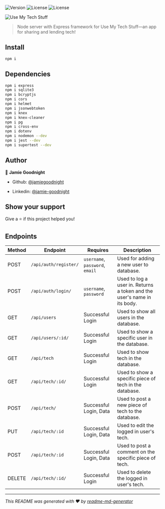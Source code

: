 <!-- <h1 align="center">Welcome to Use My Tech Stuff 👋</h1> -->
<p>
  <img alt="Version" src="https://img.shields.io/badge/version-1.0.0-lightgrey.svg?cacheSeconds=2592000" />
  <img alt="License" src="https://img.shields.io/badge/license-MIT-green.svg">
  <img alt="License" src="https://img.shields.io/badge/social-Follow-lightgrey.svg">
</p>

![Use My Tech Stuff](https://i.imgur.com/Oyoy2ED.png)

> Node server with Express framework for Use My Tech Stuff—an app for sharing and lending tech!

## Install

```sh
npm i
```

## Dependencies

```sh
npm i express
npm i sqlite3
npm i bcryptjs
npm i cors
npm i helmet
npm i jsonwebtoken
npm i knex
npm i knex-cleaner
npm i pg
npm i cross-env
npm i dotenv
npm i nodemon --dev
npm i jest --dev
npm i supertest --dev
```

## Author

👤 **Jamie Goodnight**

- Github: [@jamiegoodnight](https://github.com/jamiegoodnight)

- Linkedin: [@jamie-goodnight](www.linkedin.com/in/jamie-goodnight-54319b180)

## Show your support

Give a ⭐️ if this project helped you!

## Endpoints

| Method | Endpoint              | Requires                        | Description                                                             |
| ------ | --------------------- | ------------------------------- | ----------------------------------------------------------------------- |
| POST   | `/api/auth/register/` | `username`, `password`, `email` | Used for adding a new user to database.                                 |
| POST   | `/api/auth/login/`    | `username`, `password`          | Used to log a user in. Returns a token and the user's name in its body. |
| GET    | `/api/users`          | Successful Login                | Used to show all users in the database.                                 |
| GET    | `/api/users/:id/`     | Successful Login                | Used to show a specific user in the database.                           |
| GET    | `/api/tech`           | Successful Login                | Used to show tech in the database.                                      |
| GET    | `/api/tech/:id/`      | Successful Login                | Used to show a specific piece of tech in the database.                  |
| POST   | `/api/tech/`          | Successful Login, Data          | Used to post a new piece of tech to the database.                       |
| PUT    | `/api/tech/:id`       | Successful Login, Data          | Used to edit the logged in user's tech.                                 |
| POST   | `/api/tech/:id`       | Successful Login, Data          | Used to post a comment on the specific piece of tech.                   |
| DELETE | `/api/tech/:id/`      | Successful Login                | Used to delete the logged in user's tech.                               |

---

_This README was generated with ❤️ by [readme-md-generator](https://github.com/kefranabg/readme-md-generator)_
